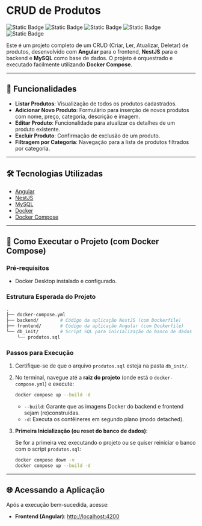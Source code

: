 # CRUD de Produtos

![Static Badge](https://img.shields.io/badge/MySQL-8%2E4%2E5-blue)
![Static Badge](https://img.shields.io/badge/Angular-19%2E2%2E15-red)
![Static Badge](https://img.shields.io/badge/Node-22%2E16%2E0-green)
![Static Badge](https://img.shields.io/badge/Nest-10%2E4%2E9-yellow)
![Static Badge](https://img.shields.io/badge/Tailwind-4%2E1%2E10-violet)

Este é um projeto completo de um CRUD (Criar, Ler, Atualizar, Deletar) de produtos, desenvolvido com **Angular** para o frontend, **NestJS** para o backend e **MySQL** como base de dados. O projeto é orquestrado e executado facilmente utilizando **Docker Compose**.

---

## 🚀 Funcionalidades

- **Listar Produtos**: Visualização de todos os produtos cadastrados.
- **Adicionar Novo Produto**: Formulário para inserção de novos produtos com nome, preço, categoria, descrição e imagem.
- **Editar Produto**: Funcionalidade para atualizar os detalhes de um produto existente.
- **Excluir Produto**: Confirmação de exclusão de um produto.
- **Filtragem por Categoria**: Navegação para a lista de produtos filtrados por categoria.

---

## 🛠️ Tecnologias Utilizadas

- [Angular](https://angular.io/)
- [NestJS](https://nestjs.com/)
- [MySQL](https://www.mysql.com/)
- [Docker](https://www.docker.com/)
- [Docker Compose](https://docs.docker.com/compose/)

---

## 🐳 Como Executar o Projeto (com Docker Compose)

### Pré-requisitos

- Docker Desktop instalado e configurado.

### Estrutura Esperada do Projeto

```bash
.
├── docker-compose.yml
├── backend/        # Código da aplicação NestJS (com Dockerfile)
├── frontend/       # Código da aplicação Angular (com Dockerfile)
└── db_init/        # Script SQL para inicialização do banco de dados
    └── produtos.sql
```

### Passos para Execução

1. Certifique-se de que o arquivo `produtos.sql` esteja na pasta `db_init/`.

2. No terminal, navegue até a **raiz do projeto** (onde está o `docker-compose.yml`) e execute:

   ```bash
   docker compose up --build -d
   ```

   - `--build`: Garante que as imagens Docker do backend e frontend sejam (re)construídas.
   - `-d`: Executa os contêineres em segundo plano (modo detached).

3. **Primeira Inicialização (ou reset do banco de dados)**:

   Se for a primeira vez executando o projeto ou se quiser reiniciar o banco com o script `produtos.sql`:

   ```bash
   docker compose down -v
   docker compose up --build -d
   ```

---

## 🌐 Acessando a Aplicação

Após a execução bem-sucedida, acesse:

- **Frontend (Angular)**: [http://localhost:4200](http://localhost:4200)
